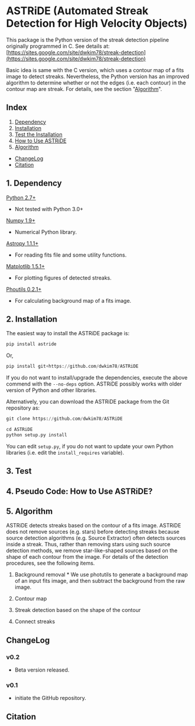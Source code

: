 # ASTRiDE (Automated Streak Detection for High Velocity Objects)

This package is the Python version of the streak detection pipeline
originally programmed in C. See details at:
[https://sites.google.com/site/dwkim78/streak-detection](https://sites.google.com/site/dwkim78/streak-detection)

Basic idea is same with the C version, which uses a contour map of a fits image
to detect streaks. Nevertheless, the Python version has an improved algorithm
to determine whether or not the edges (i.e. each contour) 
in the contour map are streak.
For details, see the section "[Algorithm](#6-algorithm)". 

## Index
1. [Dependency](#1-dependency)
2. [Installation](#2-installation)
3. [Test the Installation](#3-test)
4. [How to Use ASTRiDE](#4-pseudo-code-how-to-use-astride)
5. [Algorithm](#5-algorithm)

- [ChangeLog](#changelog)
- [Citation](#citation)

## 1. Dependency

[Python 2.7+](https://www.python.org/) 

 * Not tested with Python 3.0+

[Numpy 1.9+](http://www.numpy.org/)
 
 * Numerical Python library.

[Astropy 1.1.1+](http://www.astropy.org/)

 * For reading fits file and some utility functions.

[Matplotlib 1.5.1+](http://matplotlib.org/)

 * For plotting figures of detected streaks.

[Phoutils 0.2.1+](http://photutils.readthedocs.org/en/latest/index.html)

 * For calculating background map of a fits image.

## 2. Installation

The easiest way to install the ASTRiDE package is:

```python
pip install astride
```

Or,

```python
pip install git+https://github.com/dwkim78/ASTRiDE
```

If you do not want to install/upgrade the dependencies,
execute the above commend with the ```--no-deps``` option.
ASTRiDE possibly works with older version of Python and other libraries. 


Alternatively, you can download the ASTRiDE package from the Git repository as:

```python
git clone https://github.com/dwkim78/ASTRiDE

cd ASTRiDE
python setup.py install
```

You can edit ```setup.py```, if you do not want to update 
your own Python libraries (i.e. edit the ```install_requires``` variable).


## 3. Test

## 4. Pseudo Code: How to Use ASTRiDE? 

## 5. Algorithm

ASTRiDE detects streaks based on the contour of a fits image. ASTRiDE does
not remove sources (e.g. stars) before detecting streaks because source
detection algorithms (e.g. Source Extractor) often detects sources inside a streak.
Thus, rather than removing stars using such source detection methods,
we remove star-like-shaped sources based on the shape of each contour from the image.
For details of the detection procedures, see the following items.

  1. Background removal
    * We use photutils to generate a background map of an input fits image, and
    then subtract the background from the raw image.
  
  2. Contour map
  
  3. Streak detection based on the shape of the contour
  
  4. Connect streaks

## ChangeLog

### v0.2
 - Beta version released. 

### v0.1
 - initiate the GitHub repository.

## Citation